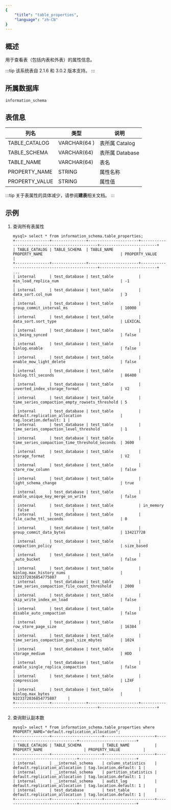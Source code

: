 ```yaml
---
{
    "title": "table_properties",
    "language": "zh-CN"
}
---
```


<!--
Licensed to the Apache Software Foundation (ASF) under one
or more contributor license agreements.  See the NOTICE file
distributed with this work for additional information
regarding copyright ownership.  The ASF licenses this file
to you under the Apache License, Version 2.0 (the
"License"); you may not use this file except in compliance
with the License.  You may obtain a copy of the License at

  http://www.apache.org/licenses/LICENSE-2.0

Unless required by applicable law or agreed to in writing,
software distributed under the License is distributed on an
"AS IS" BASIS, WITHOUT WARRANTIES OR CONDITIONS OF ANY
KIND, either express or implied.  See the License for the
specific language governing permissions and limitations
under the License.
-->

## 概述

用于查看表（包括内表和外表）的属性信息。

:::tip
该系统表自 2.1.6 和 3.0.2 版本支持。
:::

## 所属数据库

`information_schema`

## 表信息

| 列名 | 类型 | 说明 |
|---|---|---|
| TABLE_CATALOG | VARCHAR(64 )| 表所属 Catalog  | 
| TABLE_SCHEMA | VARCHAR(64)  | 表所属 Database  | 
| TABLE_NAME | VARCHAR(64)  | 表名  | 
| PROPERTY_NAME    | STRING   | 属性名称  | 
| PROPERTY_VALUE      | STRING   | 属性值  | 

:::tip
关于表属性的具体减少，请参阅**建表**相关文档。
:::

## 示例

1. 查询所有表属性

    ```
    mysql> select * from information_schema.table_properties;
    +---------------+---------------+----------------------+------------------------------------------------+-------------------------+
    | TABLE_CATALOG | TABLE_SCHEMA  | TABLE_NAME           | PROPERTY_NAME                                  | PROPERTY_VALUE          |
    +---------------+---------------+----------------------+------------------------------------------------+-------------------------+
    ...
    | internal      | test_database | test_table           | min_load_replica_num                           | -1                      |
    | internal      | test_database | test_table           | data_sort.col_num                              | 3                       |
    | internal      | test_database | test_table           | group_commit_interval_ms                       | 10000                   |
    | internal      | test_database | test_table           | data_sort.sort_type                            | LEXICAL                 |
    | internal      | test_database | test_table           | is_being_synced                                | false                   |
    | internal      | test_database | test_table           | binlog.enable                                  | false                   |
    | internal      | test_database | test_table           | enable_mow_light_delete                        | false                   |
    | internal      | test_database | test_table           | binlog.ttl_seconds                             | 86400                   |
    | internal      | test_database | test_table           | inverted_index_storage_format                  | V2                      |
    | internal      | test_database | test_table           | time_series_compaction_empty_rowsets_threshold | 5                       |
    | internal      | test_database | test_table           | default.replication_allocation                 | tag.location.default: 1 |
    | internal      | test_database | test_table           | time_series_compaction_level_threshold         | 1                       |
    | internal      | test_database | test_table           | time_series_compaction_time_threshold_seconds  | 3600                    |
    | internal      | test_database | test_table           | storage_format                                 | V2                      |
    | internal      | test_database | test_table           | store_row_column                               | false                   |
    | internal      | test_database | test_table           | light_schema_change                            | true                    |
    | internal      | test_database | test_table           | enable_unique_key_merge_on_write               | false                   |
    | internal      | test_database | test_table           | in_memory                                      | false                   |
    | internal      | test_database | test_table           | file_cache_ttl_seconds                         | 0                       |
    | internal      | test_database | test_table           | group_commit_data_bytes                        | 134217728               |
    | internal      | test_database | test_table           | compaction_policy                              | size_based              |
    | internal      | test_database | test_table           | _auto_bucket                                   | false                   |
    | internal      | test_database | test_table           | binlog.max_history_nums                        | 9223372036854775807     |
    | internal      | test_database | test_table           | time_series_compaction_file_count_threshold    | 2000                    |
    | internal      | test_database | test_table           | skip_write_index_on_load                       | false                   |
    | internal      | test_database | test_table           | disable_auto_compaction                        | false                   |
    | internal      | test_database | test_table           | row_store_page_size                            | 16384                   |
    | internal      | test_database | test_table           | time_series_compaction_goal_size_mbytes        | 1024                    |
    | internal      | test_database | test_table           | storage_medium                                 | HDD                     |
    | internal      | test_database | test_table           | enable_single_replica_compaction               | false                   |
    | internal      | test_database | test_table           | compression                                    | LZ4F                    |
    | internal      | test_database | test_table           | binlog.max_bytes                               | 9223372036854775807     |
    +---------------+---------------+----------------------+------------------------------------------------+-------------------------+
    ```

2. 查询默认副本数

    ```
    mysql> select * from information_schema.table_properties where PROPERTY_NAME="default.replication_allocation";
    +---------------+----------------------+----------------------+--------------------------------+-------------------------+
    | TABLE_CATALOG | TABLE_SCHEMA         | TABLE_NAME           | PROPERTY_NAME                  | PROPERTY_VALUE          |
    +---------------+----------------------+----------------------+--------------------------------+-------------------------+
    | internal      | __internal_schema    | column_statistics    | default.replication_allocation | tag.location.default: 1 |
    | internal      | __internal_schema    | partition_statistics | default.replication_allocation | tag.location.default: 1 |
    | internal      | __internal_schema    | audit_log            | default.replication_allocation | tag.location.default: 1 |
    | internal      | test_database        | test_table           | default.replication_allocation | tag.location.default: 1 |
    +---------------+----------------------+----------------------+--------------------------------+-------------------------+
    ```

